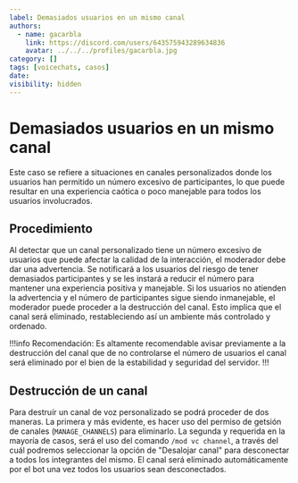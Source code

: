 ```yaml
---
label: Demasiados usuarios en un mismo canal
authors:
  - name: gacarbla
    link: https://discord.com/users/643575943289634836
    avatar: ../../../profiles/gacarbla.jpg
category: []
tags: [voicechats, casos]
date: 
visibility: hidden
---
```


# Demasiados usuarios en un mismo canal
Este caso se refiere a situaciones en canales personalizados donde los usuarios han permitido un número excesivo de participantes, lo que puede resultar en una experiencia caótica o poco manejable para todos los usuarios involucrados.

## Procedimiento
Al detectar que un canal personalizado tiene un número excesivo de usuarios que puede afectar la calidad de la interacción, el moderador debe dar una advertencia. Se notificará a los usuarios del riesgo de tener demasiados participantes y se les instará a reducir el número para mantener una experiencia positiva y manejable. Si los usuarios no atienden la advertencia y el número de participantes sigue siendo inmanejable, el moderador puede proceder a la destrucción del canal. Esto implica que el canal será eliminado, restableciendo así un ambiente más controlado y ordenado.

!!!info Recomendación:
Es altamente recomendable avisar previamente a la destrucción del canal que de no controlarse el número de usuarios el canal será eliminado por el bien de la estabilidad y seguridad del servidor.
!!!

## Destrucción de un canal
Para destruír un canal de voz personalizado se podrá proceder de dos maneras. La primera y más evidente, es hacer uso del permiso de getsión de canales (`MANAGE_CHANNELS`) para eliminarlo. La segunda y requerida en la mayoría de casos, será el uso del comando `/mod vc channel`, a través del cuál podremos seleccionar la opción de "Desalojar canal" para desconectar a todos los integrantes del mismo. El canal será eliminado automáticamente por el bot una vez todos los usuarios sean desconectados.